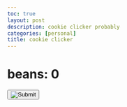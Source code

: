 ```yaml
---
toc: true
layout: post
description: cookie clicker probably 
categories: [personal]
title: cookie clicker
---
```


<html>
<h1>beans: <b id="beanCount">0</b></h1>
<button onclick="addBeans()"> <input name="beancan" type="Image" src="{{site.baseurl}}/images/beancan.png"> </button>
<script>
    var beans = 0
    function addBeans() {
         beans += 1
    document.getElementById('beanCount').innerHTML = beans
        
    }


 
  
    
</script>
</html>


<!---
<html>
<h1>Cookies: <b id="cookieCount">0</b></h1>
<button onclick="addCookie()">theoretical cookie</button>
<script>
    var cookies = 0
    function addCookie() {
        cookies += 1
        document.getElementById('cookieCount').innerHTML = Cookies
    }
</script>
</html>



--->





